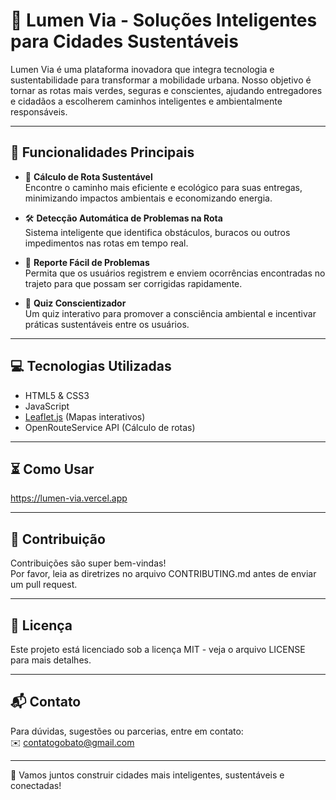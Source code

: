 # 🌿 Lumen Via - Soluções Inteligentes para Cidades Sustentáveis

Lumen Via é uma plataforma inovadora que integra tecnologia e sustentabilidade para transformar a mobilidade urbana. Nosso objetivo é tornar as rotas mais verdes, seguras e conscientes, ajudando entregadores e cidadãos a escolherem caminhos inteligentes e ambientalmente responsáveis.

---

## 🚀 Funcionalidades Principais

- 🌱 **Cálculo de Rota Sustentável**  
  Encontre o caminho mais eficiente e ecológico para suas entregas, minimizando impactos ambientais e economizando energia.

- 🛠️ **Detecção Automática de Problemas na Rota**  
  Sistema inteligente que identifica obstáculos, buracos ou outros impedimentos nas rotas em tempo real.

- 📝 **Reporte Fácil de Problemas**  
  Permita que os usuários registrem e enviem ocorrências encontradas no trajeto para que possam ser corrigidas rapidamente.

- 🎯 **Quiz Conscientizador**  
  Um quiz interativo para promover a consciência ambiental e incentivar práticas sustentáveis entre os usuários.

---

## 💻 Tecnologias Utilizadas

- HTML5 & CSS3  
- JavaScript  
- [Leaflet.js](https://leafletjs.com/) (Mapas interativos)  
- OpenRouteService API (Cálculo de rotas)  

---

## ⏳ Como Usar

https://lumen-via.vercel.app

---

## 🤝 Contribuição

Contribuições são super bem-vindas!  
Por favor, leia as diretrizes no arquivo CONTRIBUTING.md antes de enviar um pull request.

---

## 📄 Licença

Este projeto está licenciado sob a licença MIT - veja o arquivo LICENSE para mais detalhes.

---

## 📬 Contato

Para dúvidas, sugestões ou parcerias, entre em contato:  
✉️ contatogobato@gmail.com

---

🌟 Vamos juntos construir cidades mais inteligentes, sustentáveis e conectadas!  
